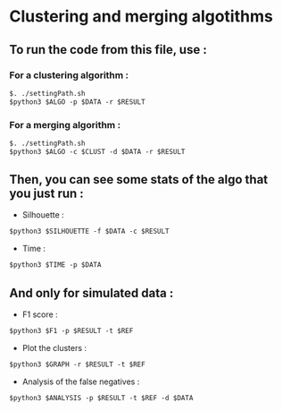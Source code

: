 # Clustering and merging algotithms

## To run the code from this file, use  :
### For a clustering algorithm : 
```diff
$. ./settingPath.sh
$python3 $ALGO -p $DATA -r $RESULT 
```
### For a merging algorithm :

```diff
$. ./settingPath.sh
$python3 $ALGO -c $CLUST -d $DATA -r $RESULT
```
 
## Then, you can see some stats of the algo that you just run :
* Silhouette : 

```diff
$python3 $SILHOUETTE -f $DATA -c $RESULT
```

* Time :

```diff
$python3 $TIME -p $DATA
```

## And only for simulated data : 

* F1 score : 

```diff
$python3 $F1 -p $RESULT -t $REF
```

* Plot the clusters :

```diff
$python3 $GRAPH -r $RESULT -t $REF
```

* Analysis of the false negatives :

```diff
$python3 $ANALYSIS -p $RESULT -t $REF -d $DATA
```

